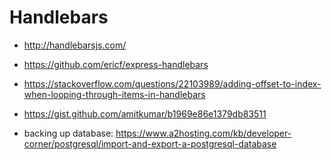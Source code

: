 # Handlebars

* http://handlebarsjs.com/
* https://github.com/ericf/express-handlebars
* https://stackoverflow.com/questions/22103989/adding-offset-to-index-when-looping-through-items-in-handlebars
* https://gist.github.com/amitkumar/b1969e86e1379db83511


* backing up database: https://www.a2hosting.com/kb/developer-corner/postgresql/import-and-export-a-postgresql-database